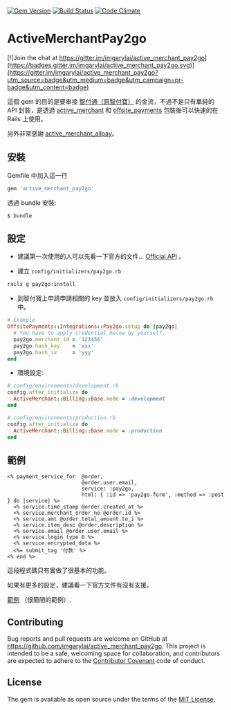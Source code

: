[![Gem Version](https://badge.fury.io/rb/active_merchant_pay2go.svg)](https://badge.fury.io/rb/active_merchant_pay2go)
[![Build Status](https://travis-ci.org/imgarylai/active_merchant_pay2go.svg?branch=master)](https://travis-ci.org/imgarylai/active_merchant_pay2go)
[![Code Climate](https://codeclimate.com/github/imgarylai/active_merchant_pay2go/badges/gpa.svg)](https://codeclimate.com/github/imgarylai/active_merchant_pay2go)

# ActiveMerchantPay2go

[![Join the chat at https://gitter.im/imgarylai/active_merchant_pay2go](https://badges.gitter.im/imgarylai/active_merchant_pay2go.svg)](https://gitter.im/imgarylai/active_merchant_pay2go?utm_source=badge&utm_medium=badge&utm_campaign=pr-badge&utm_content=badge)

這個 gem 的目的是要串接 [智付通（原智付寶）](https://www.newebpay.com) 的金流，不過不是只有單純的 API 封裝，是透過 [active_merchant](https://github.com/activemerchant/active_merchant) 和 [offsite_payments](https://github.com/activemerchant/offsite_payments) 包裝後可以快速的在 Rails 上使用。

另外非常感謝 [active_merchant_allpay](https://github.com/xwaynec/active_merchant_allpay)。

## 安裝

Gemfile 中加入這一行

```ruby
gem 'active_merchant_pay2go'
```

透過 bundle 安裝:

```
$ bundle
```

## 設定

- 建議第一次使用的人可以先看一下官方的文件... [Official API](https://www.newebpay.com/dw_files/info_api/spgateway_gateway_MPGapi_V1_0_3.pdf) 。

- 建立 `config/initializers/pay2go.rb`
``` sh
rails g pay2go:install
```

- 到智付寶上申請申請相關的 key 並放入 `config/initializers/pay2go.rb` 中。
```rb
# Example
OffsitePayments::Integrations::Pay2go.setup do |pay2go|
  # You have to apply credential below by yourself.
  pay2go.merchant_id = '123456'
  pay2go.hash_key    = 'xxx'
  pay2go.hash_iv     = 'yyy'
end
```

- 環境設定:
```rb
# config/environments/development.rb
config.after_initialize do
  ActiveMerchant::Billing::Base.mode = :development
end
```
```rb
# config/environments/production.rb
config.after_initialize do
  ActiveMerchant::Billing::Base.mode = :production
end
```

## 範例

```erb
<% payment_service_for  @order,
                        @order.user.email,
                        service: :pay2go,
                        html: { :id => 'pay2go-form', :method => :post } do |service| %>
  <% service.time_stamp @order.created_at %>
  <% service.merchant_order_no @order.id %>
  <% service.amt @order.total_amount.to_i %>
  <% service.item_desc @order.description %>
  <% service.email @order.user.email %>
  <% service.login_type 0 %>
  <% service.encrypted_data %>
  <%= submit_tag '付款' %>
<% end %>
```
這段程式碼只有實做了很基本的功能。

如果有更多的設定，建議看一下官方文件有沒有支援。

[範例](https://github.com/imgarylai/rails_active_merchant_pay2go) （很簡陋的範例）.

## Contributing

Bug reports and pull requests are welcome on GitHub at https://github.com/imgarylai/active_merchant_pay2go. This project is intended to be a safe, welcoming space for collaboration, and contributors are expected to adhere to the [Contributor Covenant](contributor-covenant.org) code of conduct.

## License

The gem is available as open source under the terms of the [MIT License](http://opensource.org/licenses/MIT).
